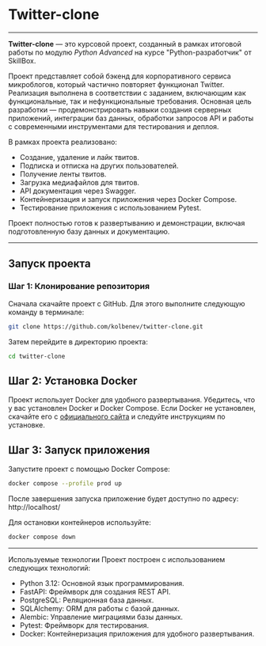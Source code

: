 # Twitter-clone

---

**Twitter-clone** — это курсовой проект, созданный в рамках итоговой работы по модулю 
*Python Advanced* на курсе "Python-разработчик" от SkillBox.  

Проект представляет собой бэкенд для корпоративного сервиса микроблогов, который 
частично повторяет функционал Twitter. Реализация выполнена в соответствии с заданием, 
включающим как функциональные, так и нефункциональные требования. Основная цель разработки — 
продемонстрировать навыки создания серверных приложений, интеграции баз данных, обработки 
запросов API и работы с современными инструментами для тестирования и деплоя.

В рамках проекта реализовано:  
- Создание, удаление и лайк твитов.  
- Подписка и отписка на других пользователей.  
- Получение ленты твитов.  
- Загрузка медиафайлов для твитов.  
- API документация через Swagger.  
- Контейнеризация и запуск приложения через Docker Compose.  
- Тестирование приложения с использованием Pytest.  

Проект полностью готов к развертыванию и демонстрации, включая подготовленную 
базу данных и документацию.

---

## Запуск проекта

### Шаг 1: Клонирование репозитория
Сначала скачайте проект с GitHub. Для этого выполните следующую команду в терминале:

```bash
git clone https://github.com/kolbenev/twitter-clone.git
```
Затем перейдите в директорию проекта:
```bash
cd twitter-clone
```

## Шаг 2: Установка Docker
Проект использует Docker для удобного развертывания. Убедитесь, что у вас установлен Docker и 
Docker Compose. Если Docker не установлен, скачайте его с [официального сайтa](https://www.docker.com/) и следуйте 
инструкциям по установке.

## Шаг 3: Запуск приложения
Запустите проект с помощью Docker Compose:

```bash
docker compose --profile prod up
```

После завершения запуска приложение будет доступно по адресу:
http://localhost/

Для остановки контейнеров используйте:
```bash
docker compose down
```

---

Используемые технологии
Проект построен с использованием следующих технологий:

- Python 3.12: Основной язык программирования.
- FastAPI: Фреймворк для создания REST API.
- PostgreSQL: Реляционная база данных.
- SQLAlchemy: ORM для работы с базой данных.
- Alembic: Управление миграциями базы данных.
- Pytest: Фреймворк для тестирования.
- Docker: Контейнеризация приложения для удобного развертывания.
